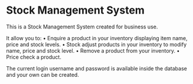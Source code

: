 # Stock Management System

This is a Stock Management System created for business use.

It allow you to:
• Enquire a product in your inventory displaying item name, price and stock levels.
• Stock adjust products in your inventory to modify name, price and stock level.
• Remove a product from your inventory.
• Price check a product.

The current login username and password is available inside the database and your own can be created.
